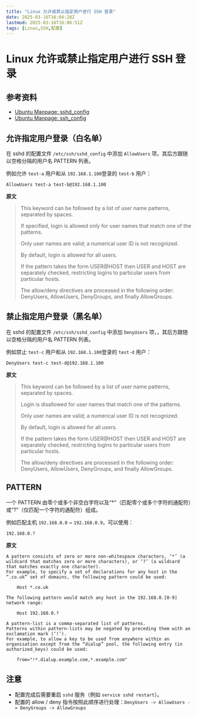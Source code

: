 ```yaml
---
title: "Linux 允许或禁止指定用户进行 SSH 登录"
date: 2025-03-16T16:04:28Z
lastmod: 2025-03-16T16:06:51Z
tags: [Linux,SSH,配置]
---
```


# Linux 允许或禁止指定用户进行 SSH 登录

## 参考资料

- [Ubuntu Manpage: sshd_config](http://manpages.ubuntu.com/manpages/precise/en/man5/sshd_config.5.html)
- [Ubuntu Manpage: ssh_config](http://manpages.ubuntu.com/manpages/precise/en/man5/ssh_config.5.html)

## 允许指定用户登录（白名单）

在 sshd 的配置文件 `/etc/ssh/sshd_config`​ 中添加 `AllowUsers` 项，其后方跟随以空格分隔的用户名 PATTERN 列表。

例如允许 `test-a`​ 用户和从 `192.168.1.100`​ 登录的 `test-b` 用户：

```plaintext
AllowUsers test-a test-b@192.168.1.100
```

**原文**

> This keyword can be followed by a list of user name patterns, separated by spaces.
>
> If specified, login is allowed only for user names that match one of the patterns.
>
> Only user names are valid; a numerical user ID is not recognized.
>
> By default, login is allowed for all users.
>
> If the pattern takes the form USER@HOST then USER and HOST are separately checked, restricting logins to particular users from particular hosts.
>
> The allow/deny directives are processed in the following order: DenyUsers, AllowUsers, DenyGroups, and finally AllowGroups.

## 禁止指定用户登录（黑名单）

在 sshd 的配置文件 `/etc/ssh/sshd_config`​ 中添加 `DenyUsers` 项，，其后方跟随以空格分隔的用户名 PATTERN 列表。

例如禁止 `test-c`​ 用户和从 `192.168.1.100`​ 登录的 `test-d` 用户：

```plaintext
DenyUsers test-c test-d@192.168.1.100
```

**原文**

> This keyword can be followed by a list of user name patterns, separated by spaces.
>
> Login is disallowed for user names that match one of the patterns.
>
> Only user names are valid; a numerical user ID is not recognized.
>
> By default, login is allowed for all users.
>
> If the pattern takes the form USER@HOST then USER and HOST are separately checked, restricting logins to particular users from particular hosts.
>
> The allow/deny directives are processed in the following order: DenyUsers, AllowUsers, DenyGroups, and finally AllowGroups.

## PATTERN

一个 PATTERN 由零个或多个非空白字符以及“\*”（匹配零个或多个字符的通配符）或“?”（仅匹配一个字符的通配符）组成。

例如匹配主机 `192.168.0.0`​ \~ `192.168.0.9`，可以使用：

```plaintext
192.168.0.?
```

**原文**

```plaintext
A pattern consists of zero or more non-whitespace characters, ‘*’ (a wildcard that matches zero or more characters), or ‘?’ (a wildcard that matches exactly one character).
For example, to specify a set of declarations for any host in the “.co.uk” set of domains, the following pattern could be used:

    Host *.co.uk

The following pattern would match any host in the 192.168.0.[0-9] network range:

    Host 192.168.0.?

A pattern-list is a comma-separated list of patterns.
Patterns within pattern-lists may be negated by preceding them with an exclamation mark (‘!’).
For example, to allow a key to be used from anywhere within an organisation except from the “dialup” pool, the following entry (in authorized_keys) could be used:

    from="!*.dialup.example.com,*.example.com"
```

## 注意

- 配置完成后需要重启 `sshd`​ 服务（例如 `service sshd restart`）。
- 配置的 allow / deny 指令按照此顺序进行处理：`DenyUsers -> AllowUsers -> DenyGroups -> AllowGroups`

‍
